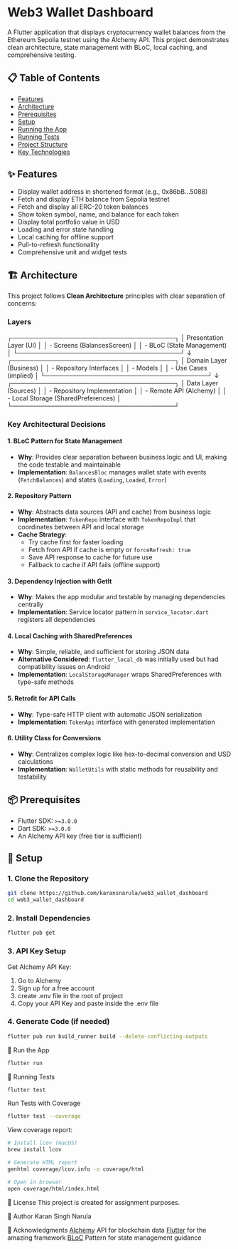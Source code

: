 # Web3 Wallet Dashboard

A Flutter application that displays cryptocurrency wallet balances from the Ethereum Sepolia testnet using the Alchemy API. This project demonstrates clean architecture, state management with BLoC, local caching, and comprehensive testing.

## 📋 Table of Contents

- [Features](#features)
- [Architecture](#architecture)
- [Prerequisites](#prerequisites)
- [Setup](#setup)
- [Running the App](#running-the-app)
- [Running Tests](#running-tests)
- [Project Structure](#project-structure)
- [Key Technologies](#key-technologies)

## ✨ Features

- Display wallet address in shortened format (e.g., 0x86bB...5088)
- Fetch and display ETH balance from Sepolia testnet
- Fetch and display all ERC-20 token balances
- Show token symbol, name, and balance for each token
- Display total portfolio value in USD
- Loading and error state handling
- Local caching for offline support
- Pull-to-refresh functionality
- Comprehensive unit and widget tests

## 🏗 Architecture

This project follows **Clean Architecture** principles with clear separation of concerns:

### Layers

┌─────────────────────────────────────┐
│     Presentation Layer (UI)         │
│  - Screens (BalancesScreen)         │
│  - BLoC (State Management)          │
└─────────────────────────────────────┘
↓
┌─────────────────────────────────────┐
│       Domain Layer (Business)        │
│  - Repository Interfaces             │
│  - Models                            │
│  - Use Cases (implied)               │
└─────────────────────────────────────┘
↓
┌─────────────────────────────────────┐
│        Data Layer (Sources)          │
│  - Repository Implementation         │
│  - Remote API (Alchemy)              │
│  - Local Storage (SharedPreferences) │
└─────────────────────────────────────┘

### Key Architectural Decisions

#### 1. **BLoC Pattern for State Management**
- **Why**: Provides clear separation between business logic and UI, making the code testable and maintainable
- **Implementation**: `BalancesBloc` manages wallet state with events (`FetchBalances`) and states (`Loading`, `Loaded`, `Error`)

#### 2. **Repository Pattern**
- **Why**: Abstracts data sources (API and cache) from business logic
- **Implementation**: `TokenRepo` interface with `TokenRepoImpl` that coordinates between API and local storage
- **Cache Strategy**:
    - Try cache first for faster loading
    - Fetch from API if cache is empty or `forceRefresh: true`
    - Save API response to cache for future use
    - Fallback to cache if API fails (offline support)

#### 3. **Dependency Injection with GetIt**
- **Why**: Makes the app modular and testable by managing dependencies centrally
- **Implementation**: Service locator pattern in `service_locator.dart` registers all dependencies

#### 4. **Local Caching with SharedPreferences**
- **Why**: Simple, reliable, and sufficient for storing JSON data
- **Alternative Considered**: `flutter_local_db` was initially used but had compatibility issues on Android
- **Implementation**: `LocalStorageManager` wraps SharedPreferences with type-safe methods

#### 5. **Retrofit for API Calls**
- **Why**: Type-safe HTTP client with automatic JSON serialization
- **Implementation**: `TokenApi` interface with generated implementation

#### 6. **Utility Class for Conversions**
- **Why**: Centralizes complex logic like hex-to-decimal conversion and USD calculations
- **Implementation**: `WalletUtils` with static methods for reusability and testability

## 📦 Prerequisites

- Flutter SDK: `>=3.0.0`
- Dart SDK: `>=3.0.0`
- An Alchemy API key (free tier is sufficient)

## 🔧 Setup

### 1. Clone the Repository
```bash
git clone https://github.com/karansnarula/web3_wallet_dashboard
cd web3_wallet_dashboard
```
### 2. Install Dependencies
```bash
flutter pub get
```
### 3. API Key Setup
Get Alchemy API Key:

1) Go to Alchemy
2) Sign up for a free account
3) create .env file in the root of project
4) Copy your API Key and paste inside the .env file

### 4. Generate Code (if needed)
```bash
flutter pub run build_runner build --delete-conflicting-outputs
```
🚀 Run the App
```bash
flutter run
```
🧪 Running Tests
```bash
flutter test
```

Run Tests with Coverage
```bash
flutter test --coverage
```

View coverage report:
```bash
# Install lcov (macOS)
brew install lcov

# Generate HTML report
genhtml coverage/lcov.info -o coverage/html

# Open in browser
open coverage/html/index.html
```

📝 License
This project is created for assignment purposes.

👤 Author
Karan Singh Narula

🙏 Acknowledgments
[Alchemy](https://www.alchemy.com) API for blockchain data
[Flutter](https://flutter.dev/) for the amazing framework
[BLoC](https://bloclibrary.dev/) Pattern for state management guidance